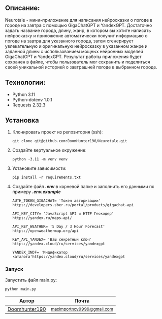 ## Описание:
Neurotale - мини-приложение для написания нейросказки о погоде в городе на завтра с помощью GigaChatGPT и YandexGPT. Достаточно задать название города, длину, жанр, в котором вы хотите написать нейросказку и приложение автоматически получит информацию о погоде на завтра для указанного города, затем сгенерирует увлекательную и оригинальную нейросказку в указанном жанре и заданной длины с использованием мощных нейронных моделей GigaChatGPT и YandexGPT. Результат работы приложения будет сохранен в файле, чтобы пользователь мог сохранить и поделиться своей уникальной историей о завтрашней погоде в выбранном городе.

## Технологии:
* Python 3.11
* Python-dotenv 1.0.1
* Requests 2.32.3

## Установка
1. Клонировать проект из репозитория (ssh):

    ```git clone git@github.com:DoomHunter190/Neurotale.git```
  
2. Создайте вертуальное окружение:
 
    ```python -3.11 -m venv venv```

3. Установите зависимости:

    ```pip install -r requirements.txt```

4. Создайте файл ***.env*** в корневой папке и заполнить его данными по примеру ***.env.example***
    ```
    AUTH_TOKEN_GIGACHAT= 'Токен авторизации' https://developers.sber.ru/portal/products/gigachat-api
    
    API_KEY_CITY= 'JavaScript API и HTTP Геокодер' https://yandex.ru/maps-api/
    
    API_KEY_WEATHER= '5 Day / 3 Hour Forecast' https://openweathermap.org/api
    
    KEY_API_YANDEX= 'Ваш секретный ключ' https://yandex.cloud/ru/services/yandexgpt
    
    YANDEX_INDF= 'Индификатор каталога'https://yandex.cloud/ru/services/yandexgpt
    ```


### Запуск
Запустить файл main.py:

```python main.py  ```



Автор | Почта
------------- | -------------
[Doomhunter190](https://github.com/DoomHunter190) | <small>[maximportnov9999@gmail.com](maximportnov9999@gmail.com)
